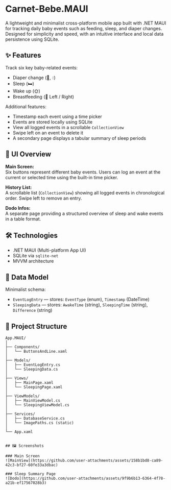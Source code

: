 # Carnet-Bebe.MAUI

A lightweight and minimalist cross-platform mobile app built with .NET MAUI for tracking daily baby events such as feeding, sleep, and diaper changes. Designed for simplicity and speed, with an intuitive interface and local data persistence using SQLite.

## ✨ Features

Track six key baby-related events:

- Diaper change (💩, 💧)
- Sleep (🛏️)
- Wake up (🌞)
- Breastfeeding (🤱 Left / Right)

Additional features:

- Timestamp each event using a time picker  
- Events are stored locally using SQLite  
- View all logged events in a scrollable `CollectionView`  
- Swipe left on an event to delete it  
- A secondary page displays a tabular summary of sleep periods  

## 📱 UI Overview

**Main Screen:**  
Six buttons represent different baby events. Users can log an event at the current or selected time using the built-in time picker.

**History List:**  
A scrollable list (`CollectionView`) showing all logged events in chronological order. Swipe left to remove an entry.

**Dodo Infos:**  
A separate page providing a structured overview of sleep and wake events in a table format.

## 🛠️ Technologies

- .NET MAUI (Multi-platform App UI)  
- SQLite via `sqlite-net`  
- MVVM architecture  

## 🧠 Data Model

Minimalist schema:

- `EventLogEntry` — stores: `EventType` (enum), `Timestamp` (DateTime)  
- `SleepingData` — stores: `AwakeTime` (string), `SleepingTime` (string), `Difference` (string)  

## 📂 Project Structure

```plaintext
App.MAUI/
│
├── Components/
│   └── ButtonsAndLine.xaml
│
├── Models/
│   ├── EventLogEntry.cs
│   └── SleepingData.cs
│
├── Views/
│   ├── MainPage.xaml
│   └── SleepingPage.xaml
│
├── ViewModels/
│   ├── MainViewModel.cs
│   └── SleepingViewModel.cs
│
├── Services/
│   ├── DatabaseService.cs
│   └── ImagePaths.cs (static)
│
└── App.xaml


## 🖼️ Screenshots

### Main Screen
![MainView](https://github.com/user-attachments/assets/158b1bd8-ca89-42c3-bf27-60fe33a3dbac)

### Sleep Summary Page
![Dodo](https://github.com/user-attachments/assets/9f9b6b13-6364-4f78-a21b-ef17567028b3)
